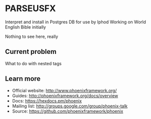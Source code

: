 # PARSEUSFX

Interpret and install in Postgres DB for use by Iphod
Working on World English Bible initially

Nothing to see here, really

## Current problem

What to do with nested tags

## Learn more

  * Official website: http://www.phoenixframework.org/
  * Guides: http://phoenixframework.org/docs/overview
  * Docs: https://hexdocs.pm/phoenix
  * Mailing list: http://groups.google.com/group/phoenix-talk
  * Source: https://github.com/phoenixframework/phoenix
